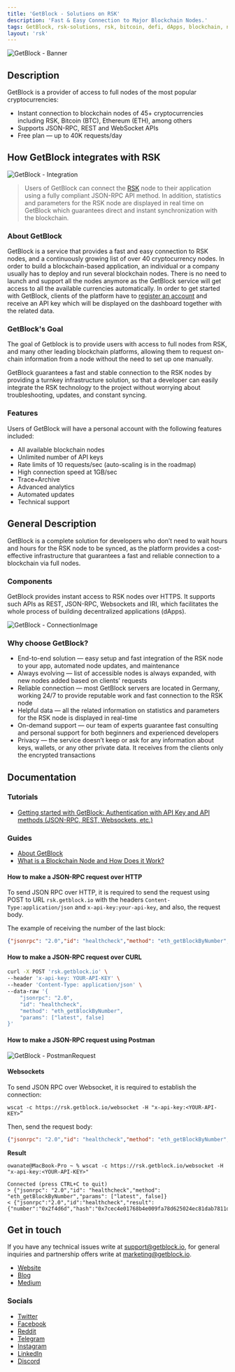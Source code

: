 ```yaml
---
title: 'GetBlock - Solutions on RSK'
description: 'Fast & Easy Connection to Major Blockchain Nodes.'
tags: GetBlock, rsk-solutions, rsk, bitcoin, defi, dApps, blockchain, node
layout: 'rsk'
---
```


![GetBlock - Banner](/assets/img/solutions/getblock/logo.svg)

## Description

GetBlock is a provider of access to full nodes of the most popular cryptocurrencies:
- Instant connection to blockchain nodes of 45+ cryptocurrencies including  RSK, Bitcoin (BTC), Ethereum (ETH), among others
- Supports JSON-RPC, REST and WebSocket APIs
- Free plan — up to 40K requests/day

## How GetBlock integrates with RSK

![GetBlock - Integration](/assets/img/solutions/getblock/nodes.png)

> Users of GetBlock can connect the [RSK](https://getblock.io/nodes/rsk) node to their application using a fully compliant JSON-RPC API method. In addition, statistics and parameters for the RSK node are displayed in real time on GetBlock which guarantees direct and instant synchronization with the blockchain.

### About GetBlock

GetBlock is a service that provides a fast and easy connection to RSK nodes, and a continuously growing list of over 40 cryptocurrency nodes.
In order to build a blockchain-based application, an individual or a company usually has to deploy and run several blockchain nodes. There is no need to launch and support all the nodes anymore as the GetBlock service will get access to all the available currencies automatically.
In order to get started with GetBlock, clients of the platform have to [register an account](https://account.getblock.io) and receive an API key which will be displayed on the dashboard together with the related data.

### GetBlock's Goal

The goal of Getblock is to provide users with access to full nodes from RSK, and many other leading blockchain platforms, allowing them to request on-chain information from a node without the need to set up one manually.

GetBlock guarantees a fast and stable connection to the RSK nodes by providing a turnkey infrastructure solution, so that a developer can easily integrate the RSK technology to the project without worrying about troubleshooting, updates, and constant syncing.

### Features

Users of GetBlock will have a personal account with the following features included:

- All available blockchain nodes 
- Unlimited number of API keys
- Rate limits of 10 requests/sec (auto-scaling is in the roadmap)
- High connection speed at 1GB/sec
- Trace+Archive
- Advanced analytics
- Automated updates
- Technical support

## General Description

GetBlock is a complete solution for developers who don’t need to wait hours and hours for the RSK node to be synced, as the platform provides a cost-effective infrastructure that guarantees a fast and reliable connection to a blockchain via full nodes.

### Components

GetBlock provides instant access to RSK nodes over HTTPS. It supports such APIs as REST, JSON-RPC, Websockets and IRI, which facilitates the whole process of building decentralized applications (dApps).

![GetBlock - ConnectionImage](/assets/img/solutions/getblock/components.png)


### Why choose GetBlock?

- End-to-end solution — easy setup and fast integration of the RSK node to your app, automated node updates, and maintenance
- Always evolving —  list of accessible nodes is always expanded, with new nodes added based on clients' requests
- Reliable connection  — most GetBlock servers are located in Germany, working 24/7 to provide reputable work and fast connection to the RSK node
- Helpful data — all the related information on statistics and parameters for the RSK node is displayed in real-time
- On-demand support — our team of experts guarantee fast consulting and personal support for both beginners and experienced developers
- Privacy — the service doesn’t keep or ask for any information about keys, wallets, or any other private data. It receives from the clients only the encrypted transactions

## Documentation

### Tutorials

- [Getting started with GetBlock: Authentication with API Key and API methods (JSON-RPC, REST, Websockets, etc.)](https://getblock.io/docs)

### Guides

- [About GetBlock](https://getblock.io/about)
- [What is a Blockchain Node and How Does it Work?](https://getblock.io/blog/what-is-a-blockchain-node-and-how-does-it-work)

#### How to make a JSON-RPC request over HTTP

To send JSON RPC over HTTP, it is required to send the request using POST to URL `rsk.getblock.io` with the headers `Content-Type:application/json` and `x-api-key:your-api-key`, and also, the request body. 

The example of receiving the number of the last block:

```json
{"jsonrpc": "2.0","id": "healthcheck","method": "eth_getBlockByNumber","params": ["latest", false]}
```

#### How to make a JSON-RPC request over CURL

```bash
curl -X POST 'rsk.getblock.io' \                         
--header 'x-api-key: YOUR-API-KEY' \
--header 'Content-Type: application/json' \
--data-raw '{
    "jsonrpc": "2.0",
    "id": "healthcheck",
    "method": "eth_getBlockByNumber",
    "params": ["latest", false]
}'
```

#### How to make a JSON-RPC request using Postman

![GetBlock - PostmanRequest](/assets/img/solutions/getblock/postman.png)

#### Websockets

To send JSON RPC over Websocket, it is required to establish the connection:

```
wscat -c https://rsk.getblock.io/websocket -H "x-api-key:<YOUR-API-KEY>”
```

Then, send the request body:

```json
{"jsonrpc": "2.0","id": "healthcheck","method": "eth_getBlockByNumber","params": ["latest", false]}
```

**Result**

```
owanate@MacBook-Pro ~ % wscat -c https://rsk.getblock.io/websocket -H "x-api-key:<YOUR-API-KEY>"

Connected (press CTRL+C to quit)
> {"jsonrpc": "2.0","id": "healthcheck","method": "eth_getBlockByNumber","params": ["latest", false]}
< {"jsonrpc":"2.0","id":"healthcheck","result":{"number":"0x2f4d6d","hash":"0x7cec4e01768b4e009fa78d625024ec81dab7811dc2e497f6d831fb051f41c236","parentHash":"0xf0af3726672c218c33e81de33e5f69bb008555931bd63056d24bde6a2cbfca87"..........
```

## Get in touch


If you have any technical issues write at [support@getblock.io](mailto:support@getblock.io), for general inquiries and partnership offers write at [marketing@getblock.io](mailto:marketing@getblock.io).

- [Website](https://getblock.io)
- [Blog](https://getblock.io/blog)
- [Medium](https://getblock.medium.com/)

### Socials

- [Twitter](http://twitter.com/getblockio)
- [Facebook](http://facebook.com/getblockio)
- [Reddit](http://reddit.com/r/getblockio/)
- [Telegram](http://t.me/getblockio_eng) 
- [Instagram](http://instagram.com/getblock.io)
- [LinkedIn](http://linkedin.com/company/getblock)
- [Discord](https://discord.gg/9GdSbf6) 